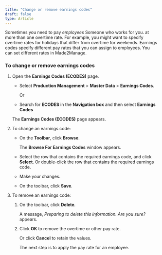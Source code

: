 ```yaml
---
title: "Change or remove earnings codes"
draft: false
type: Article
---
```


Sometimes you need to pay *employees* Someone who works for you. at more than one overtime rate. For example, you might want to specify overtime rates for holidays that differ from overtime for weekends. Earnings codes specify different pay rates that you can assign to employees. You can set different rates in Made2Manage.

### To change or remove earnings codes

1. Open the **Earnings Codes (ECODES)** page.

    - Select **Production Management** > **Master Data** > **Earnings Codes**.

        Or

    - Search for **ECODES** in the **Navigation box** and then select **Earnings Codes**

    The **Earnings Codes (ECODES)** page appears.

2. To change an earnings code:

    - On the **Toolbar**, click **Browse**.

        The **Browse For Earnings Codes** window appears.

    - Select the row that contains the required earnings code, and click **Select**. Or double-click the row that contains the required earnings code.

    - Make your changes.

    - On the toolbar, click **Save**.

3. To remove an earnings code:

    1. On the toolbar, click **Delete**.

        A message, *Preparing to delete this information. Are you sure?* appears.

    2. Click **OK** to remove the overtime or other pay rate.

        Or click **Cancel** to retain the values.

        The next step is to apply the pay rate for an employee. 



​